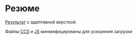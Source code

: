 # Резюме

[Результат](https://faustluck.github.io/MyCV/index.html) с адаптивной версткой.

Файлы [CCS](assets/styles) и [JS](assets/scripts) минмифицированы для ускорения загрузки
